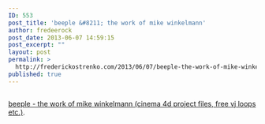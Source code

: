 ```yaml
---
ID: 553
post_title: 'beeple &#8211; the work of mike winkelmann'
author: fredeerock
post_date: 2013-06-07 14:59:15
post_excerpt: ""
layout: post
permalink: >
  http://frederickostrenko.com/2013/06/07/beeple-the-work-of-mike-winkelmann/
published: true
---
```

<img alt="" src="https://dl.dropboxusercontent.com/u/11966297/Screen%20Shot%202013-06-07%20at%209.57.41%20AM.png" />

<a href="http://www.beeple-crap.com/everydays.php">beeple - the work of mike winkelmann (cinema 4d project files, free vj loops etc.)</a>.
